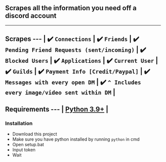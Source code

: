 ## Scrapes all the information you need off a discord account
---
Scrapes
--- |
✔️ `Connections` |
✔️ `Friends` |
✔️ `Pending Friend Requests (sent/incoming)` |
✔️ `Blocked Users` |
✔️ `Applications` |
✔️ `Current User` |
✔️ `Guilds` |
✔️ `Payment Info [Credit/Paypal]` |
✔️ `Messages with every open DM` |
✔️ `^ Includes every image/video sent within DM` |
---
Requirements
--- |
[Python 3.9+](https://www.python.org/downloads/) |
---
### Installation
- Download this project
- Make sure you have python installed by running `python` in cmd
- Open setup.bat
- Input token
- Wait
